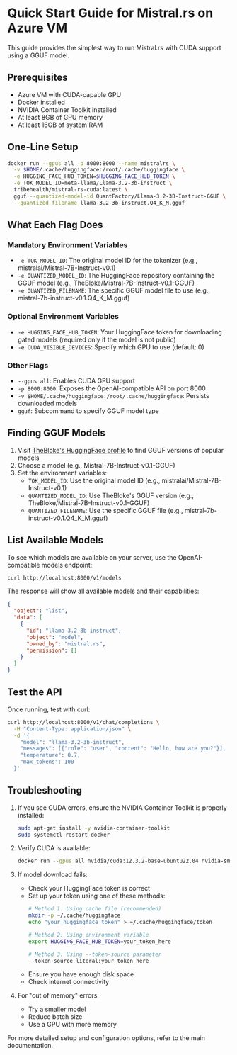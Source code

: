 # Quick Start Guide for Mistral.rs on Azure VM

This guide provides the simplest way to run Mistral.rs with CUDA support using a GGUF model.

## Prerequisites

- Azure VM with CUDA-capable GPU
- Docker installed
- NVIDIA Container Toolkit installed
- At least 8GB of GPU memory
- At least 16GB of system RAM

## One-Line Setup

```bash
docker run --gpus all -p 8000:8000 --name mistralrs \
  -v $HOME/.cache/huggingface:/root/.cache/huggingface \
  -e HUGGING_FACE_HUB_TOKEN=$HUGGING_FACE_HUB_TOKEN \
  -e TOK_MODEL_ID=meta-llama/Llama-3.2-3b-instruct \
  tribehealth/mistral-rs-cuda:latest \
  gguf --quantized-model-id QuantFactory/Llama-3.2-3B-Instruct-GGUF \
  --quantized-filename llama-3.2-3b-instruct.Q4_K_M.gguf
```

## What Each Flag Does

### Mandatory Environment Variables
- `-e TOK_MODEL_ID`: The original model ID for the tokenizer (e.g., mistralai/Mistral-7B-Instruct-v0.1)
- `-e QUANTIZED_MODEL_ID`: The HuggingFace repository containing the GGUF model (e.g., TheBloke/Mistral-7B-Instruct-v0.1-GGUF)
- `-e QUANTIZED_FILENAME`: The specific GGUF model file to use (e.g., mistral-7b-instruct-v0.1.Q4_K_M.gguf)

### Optional Environment Variables
- `-e HUGGING_FACE_HUB_TOKEN`: Your HuggingFace token for downloading gated models (required only if the model is not public)
- `-e CUDA_VISIBLE_DEVICES`: Specify which GPU to use (default: 0)

### Other Flags
- `--gpus all`: Enables CUDA GPU support
- `-p 8000:8000`: Exposes the OpenAI-compatible API on port 8000
- `-v $HOME/.cache/huggingface:/root/.cache/huggingface`: Persists downloaded models
- `gguf`: Subcommand to specify GGUF model type

## Finding GGUF Models

1. Visit [TheBloke's HuggingFace profile](https://huggingface.co/TheBloke) to find GGUF versions of popular models
2. Choose a model (e.g., Mistral-7B-Instruct-v0.1-GGUF)
3. Set the environment variables:
   - `TOK_MODEL_ID`: Use the original model ID (e.g., mistralai/Mistral-7B-Instruct-v0.1)
   - `QUANTIZED_MODEL_ID`: Use TheBloke's GGUF version (e.g., TheBloke/Mistral-7B-Instruct-v0.1-GGUF)
   - `QUANTIZED_FILENAME`: Use the specific GGUF file (e.g., mistral-7b-instruct-v0.1.Q4_K_M.gguf)

## List Available Models

To see which models are available on your server, use the OpenAI-compatible models endpoint:

```bash
curl http://localhost:8000/v1/models
```

The response will show all available models and their capabilities:

```json
{
  "object": "list",
  "data": [
    {
      "id": "llama-3.2-3b-instruct",
      "object": "model",
      "owned_by": "mistral.rs",
      "permission": []
    }
  ]
}
```

## Test the API

Once running, test with curl:

```bash
curl http://localhost:8000/v1/chat/completions \
  -H "Content-Type: application/json" \
  -d '{
    "model": "llama-3.2-3b-instruct",
    "messages": [{"role": "user", "content": "Hello, how are you?"}],
    "temperature": 0.7,
    "max_tokens": 100
  }'
```

## Troubleshooting

1. If you see CUDA errors, ensure the NVIDIA Container Toolkit is properly installed:
   ```bash
   sudo apt-get install -y nvidia-container-toolkit
   sudo systemctl restart docker
   ```

2. Verify CUDA is available:
   ```bash
   docker run --gpus all nvidia/cuda:12.3.2-base-ubuntu22.04 nvidia-smi
   ```

3. If model download fails:
   - Check your HuggingFace token is correct
   - Set up your token using one of these methods:
     ```bash
     # Method 1: Using cache file (recommended)
     mkdir -p ~/.cache/huggingface
     echo "your_huggingface_token" > ~/.cache/huggingface/token

     # Method 2: Using environment variable
     export HUGGING_FACE_HUB_TOKEN=your_token_here

     # Method 3: Using --token-source parameter
     --token-source literal:your_token_here
     ```
   - Ensure you have enough disk space
   - Check internet connectivity

4. For "out of memory" errors:
   - Try a smaller model
   - Reduce batch size
   - Use a GPU with more memory

For more detailed setup and configuration options, refer to the main documentation.